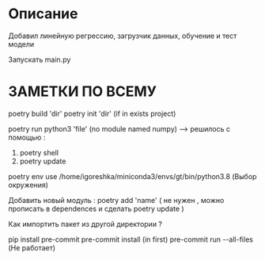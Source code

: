 # Описание 

Добавил линейную регрессию, загрузчик данных, обучение и тест модели 

Запускать main.py

# ЗАМЕТКИ ПО ВСЕМУ
poetry build 'dir'
poetry init 'dir' (if in exists project)


poetry run python3 'file' (no module named numpy) --> решилось с помощью :
1) poetry shell
2) poetry update

<!-- poetry config virtualenvs.in-project true (переносит виртуальное окружение в директорию) -->

poetry env use  /home/igoreshka/miniconda3/envs/gt/bin/python3.8 (Выбор окружения)

Добавить новый модуль : poetry add 'name' ( не нужен , можно прописать в dependences и сделать poetry update ) 

Как импортить пакет из другой директории ?

pip install pre-commit
pre-commit install (in first)
pre-commit run --all-files (Не работает)

